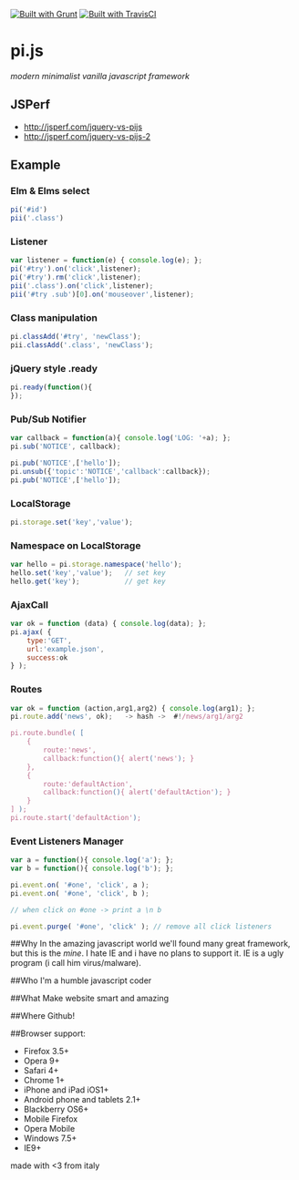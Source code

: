 [![Built with Grunt](https://cdn.gruntjs.com/builtwith.png)](http://gruntjs.com/)
[![Built with TravisCI](https://api.travis-ci.org/blackout314/pi.js.svg)](https://travis-ci.org/)

pi.js
=====

*modern minimalist vanilla javascript framework*

## JSPerf
* http://jsperf.com/jquery-vs-pijs
* http://jsperf.com/jquery-vs-pijs-2


## Example
### Elm & Elms select
```javascript
pi('#id')
pii('.class')
```

### Listener
```javascript
var listener = function(e) { console.log(e); };
pi('#try').on('click',listener);
pi('#try').rm('click',listener);
pii('.class').on('click',listener);
pii('#try .sub')[0].on('mouseover',listener);
```

### Class manipulation
```javascript
pi.classAdd('#try', 'newClass');
pii.classAdd('.class', 'newClass');
```

### jQuery style .ready
```javascript
pi.ready(function(){
});
```

### Pub/Sub Notifier
```javascript
var callback = function(a){ console.log('LOG: '+a); };
pi.sub('NOTICE', callback);

pi.pub('NOTICE',['hello']);
pi.unsub({'topic':'NOTICE','callback':callback});
pi.pub('NOTICE',['hello']);
```

### LocalStorage
```javascript
pi.storage.set('key','value');
```

### Namespace on LocalStorage
```javascript
var hello = pi.storage.namespace('hello');
hello.set('key','value');	// set key
hello.get('key');			// get key
```

### AjaxCall
```javascript
var ok = function (data) { console.log(data); };
pi.ajax( {
    type:'GET',
    url:'example.json',
    success:ok
} );
```

### Routes 
```javascript
var ok = function (action,arg1,arg2) { console.log(arg1); };
pi.route.add('news', ok);	-> hash ->	#!/news/arg1/arg2

pi.route.bundle( [
	{
		route:'news',
		callback:function(){ alert('news'); }
	},
	{
		route:'defaultAction',
		callback:function(){ alert('defaultAction'); }
	}
] );
pi.route.start('defaultAction');
```

### Event Listeners Manager
```javascript
var a = function(){ console.log('a'); };
var b = function(){ console.log('b'); };

pi.event.on( '#one', 'click', a );
pi.event.on( '#one', 'click', b );

// when click on #one -> print a \n b

pi.event.purge( '#one', 'click' ); // remove all click listeners
```

##Why
In the amazing javascript world we'll found many great framework, but this is the _mine_.
I hate IE and i have no plans to support it.
IE is a ugly program (i call him virus/malware).

##Who
I'm a humble javascript coder

##What
Make website smart and amazing

##Where
Github!

##Browser support:
- Firefox 3.5+
- Opera 9+
- Safari 4+
- Chrome 1+
- iPhone and iPad iOS1+
- Android phone and tablets 2.1+
- Blackberry OS6+
- Mobile Firefox
- Opera Mobile
- Windows 7.5+
- IE9+

made with <3 from italy
